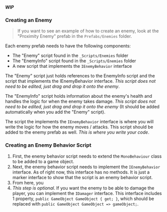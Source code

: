 
***WIP***

### Creating an Enemy

> If you want to see an example of how to create an enemy, look at the "Proximity Enemy" prefab in the `Prefabs/Enemies` folder.

Each enemy prefab needs to have the following components:

- The "Enemy" script found in the `_Scripts/Enemies` folder
- The "EnemyInfo" script found in the `_Scripts/Enemies` folder
- A new script that implements the `IEnemyBehavior` interface

The "Enemy" script just holds references to the EnemyInfo script and the script that implements the IEnemyBehavior interface. *This script does not need to be edited, just drag and drop it onto the enemy*.

The "EnemyInfo" script holds information about the enemy's health and handles the logic for when the enemy takes damage. *This script does not need to be edited, just drag and drop it onto the enemy* (It should be added automatically when you add the "Enemy" script).

The script the implements the `IEnemyBehavior` interface is where you will write the logic for how the enemy moves / attacks. This script should be added to the enemy prefab as well. *This is where you write your code*.

### Creating an Enemy Behavior Script

1. First, the enemy behavior script needs to extend the `MonoBehaviour` class to be added to a game object.
2. Next, the enemy behavior script needs to implement the `IEnemyBehavior` interface. As of right now, this interface has no methods. It is just a marker interface to show that the script is an enemy behavior script.
3. From here, you
4. *This step is optional*. If you want the enemy to be able to damage the player, you can implement the `IDamager` interface. This interface includes 1 property, `public GameObject GameObject { get; }`, which should be replaced with `public GameObject GameObject => gameObject;`.
